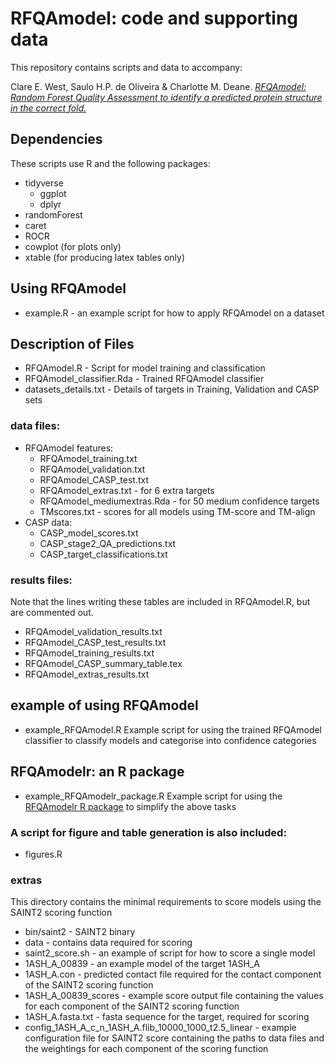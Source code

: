 # RFQAmodel: code and supporting data

This repository contains scripts and data to accompany:

Clare E. West, Saulo H.P. de Oliveira & Charlotte M. Deane. [*RFQAmodel: 
Random Forest Quality Assessment to identify a predicted protein structure 
in the correct fold.*](https://www.biorxiv.org/content/10.1101/654293v1)

## Dependencies

These scripts use R and the following packages:
- tidyverse 
  - ggplot
  - dplyr
- randomForest
- caret
- ROCR
- cowplot (for plots only)
- xtable (for producing latex tables only)

## Using RFQAmodel
- example.R - an example script for how to apply RFQAmodel on a dataset

## Description of Files

- RFQAmodel.R - Script for model training and classification
- RFQAmodel_classifier.Rda - Trained RFQAmodel classifier
- datasets_details.txt - Details of targets in Training, Validation and CASP sets

### data files:
- RFQAmodel features:
  - RFQAmodel_training.txt
  - RFQAmodel_validation.txt
  - RFQAmodel_CASP_test.txt
  - RFQAmodel_extras.txt - for 6 extra targets
  - RFQAmodel_mediumextras.Rda - for 50 medium confidence targets
  - TMscores.txt - scores for all models using TM-score and TM-align
- CASP data:
  - CASP_model_scores.txt
  - CASP_stage2_QA_predictions.txt
  - CASP_target_classifications.txt
 
### results files:
Note that the lines writing these tables are included in RFQAmodel.R, but are 
commented out. 
- RFQAmodel_validation_results.txt
- RFQAmodel_CASP_test_results.txt
- RFQAmodel_training_results.txt
- RFQAmodel_CASP_summary_table.tex
- RFQAmodel_extras_results.txt

## example of using RFQAmodel
- example_RFQAmodel.R
  Example script for using the trained RFQAmodel classifier to classify models
  and categorise into confidence categories

## RFQAmodelr: an R package
- example_RFQAmodelr_package.R
  Example script for using the [RFQAmodelr R package](https://github.com/clarewest/RFQAmodelr) to simplify the above tasks 

### A script for figure and table generation is also included:
- figures.R

### extras
This directory contains the minimal requirements to score models using the 
SAINT2 scoring function
- bin/saint2 - SAINT2 binary
- data - contains data required for scoring
- saint2_score.sh - an example of script for how to score a single model
- 1ASH_A_00839 - an example model of the target 1ASH_A
- 1ASH_A.con - predicted contact file required for the contact component of the
  SAINT2 scoring function
- 1ASH_A_00839_scores - example score output file containing the values for 
  each component of the SAINT2 scoring function
- 1ASH_A.fasta.txt - fasta sequence for the target, required for scoring
- config_1ASH_A_c_n_1ASH_A.flib_10000_1000_t2.5_linear - example configuration
  file for SAINT2 score containing the paths to data files and the weightings 
  for each component of the scoring function


